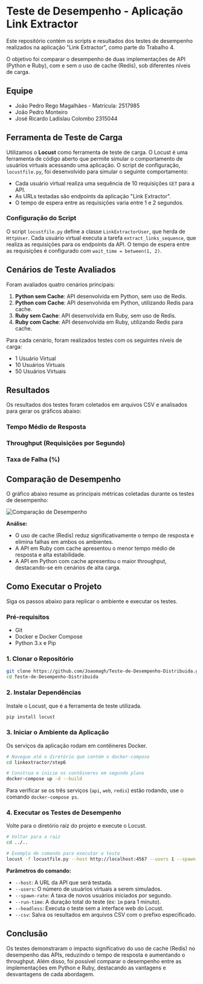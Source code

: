 # Teste de Desempenho - Aplicação Link Extractor

Este repositório contém os scripts e resultados dos testes de desempenho realizados na aplicação "Link Extractor", como parte do Trabalho 4.

O objetivo foi comparar o desempenho de duas implementações de API (Python e Ruby), com e sem o uso de cache (Redis), sob diferentes níveis de carga.

## Equipe

- João Pedro Rego Magalhães - Matrícula: 2517985
- João Pedro Monteiro
- José Ricardo Ladislau Colombo 2315044

## Ferramenta de Teste de Carga

Utilizamos o **Locust** como ferramenta de teste de carga. O Locust é uma ferramenta de código aberto que permite simular o comportamento de usuários virtuais acessando uma aplicação. O script de configuração, `locustfile.py`, foi desenvolvido para simular o seguinte comportamento:

- Cada usuário virtual realiza uma sequência de 10 requisições `GET` para a API.
- As URLs testadas são endpoints da aplicação "Link Extractor".
- O tempo de espera entre as requisições varia entre 1 e 2 segundos.

### Configuração do Script

O script `locustfile.py` define a classe `LinkExtractorUser`, que herda de `HttpUser`. Cada usuário virtual executa a tarefa `extract_links_sequence`, que realiza as requisições para os endpoints da API. O tempo de espera entre as requisições é configurado com `wait_time = between(1, 2)`.

## Cenários de Teste Avaliados

Foram avaliados quatro cenários principais:

1. **Python sem Cache**: API desenvolvida em Python, sem uso de Redis.
2. **Python com Cache**: API desenvolvida em Python, utilizando Redis para cache.
3. **Ruby sem Cache**: API desenvolvida em Ruby, sem uso de Redis.
4. **Ruby com Cache**: API desenvolvida em Ruby, utilizando Redis para cache.

Para cada cenário, foram realizados testes com os seguintes níveis de carga:

- 1 Usuário Virtual
- 10 Usuários Virtuais
- 50 Usuários Virtuais

## Resultados

Os resultados dos testes foram coletados em arquivos CSV e analisados para gerar os gráficos abaixo:

### Tempo Médio de Resposta

### Throughput (Requisições por Segundo)

### Taxa de Falha (%)

## Comparação de Desempenho

O gráfico abaixo resume as principais métricas coletadas durante os testes de desempenho:

![Comparação de Desempenho](report/plots/performance_comparison.png)

**Análise:**

- O uso de cache (Redis) reduz significativamente o tempo de resposta e elimina falhas em ambos os ambientes.
- A API em Ruby com cache apresentou o menor tempo médio de resposta e alta estabilidade.
- A API em Python com cache apresentou o maior throughput, destacando-se em cenários de alta carga.

## Como Executar o Projeto

Siga os passos abaixo para replicar o ambiente e executar os testes.

### Pré-requisitos

- Git
- Docker e Docker Compose
- Python 3.x e Pip

### 1. Clonar o Repositório

```bash
git clone https://github.com/Joaomagh/Teste-de-Desempenho-Distribuida.git
cd Teste-de-Desempenho-Distribuida
```

### 2. Instalar Dependências

Instale o Locust, que é a ferramenta de teste utilizada.

```bash
pip install locust
```

### 3. Iniciar o Ambiente da Aplicação

Os serviços da aplicação rodam em contêineres Docker.

```bash
# Navegue até o diretório que contém o docker-compose
cd linkextractor/step6

# Construa e inicie os contêineres em segundo plano
docker-compose up -d --build
```

Para verificar se os três serviços (`api`, `web`, `redis`) estão rodando, use o comando `docker-compose ps`.

### 4. Executar os Testes de Desempenho

Volte para o diretório raiz do projeto e execute o Locust.

```bash
# Voltar para a raiz
cd ../..

# Exemplo de comando para executar o teste
locust -f locustfile.py --host http://localhost:4567 --users 1 --spawn-rate 1 --run-time 1m --headless --csv results/exemplo_teste
```

**Parâmetros do comando:**

- `--host`: A URL da API que será testada.
- `--users`: O número de usuários virtuais a serem simulados.
- `--spawn-rate`: A taxa de novos usuários iniciados por segundo.
- `--run-time`: A duração total do teste (ex: `1m` para 1 minuto).
- `--headless`: Executa o teste sem a interface web do Locust.
- `--csv`: Salva os resultados em arquivos CSV com o prefixo especificado.

## Conclusão

Os testes demonstraram o impacto significativo do uso de cache (Redis) no desempenho das APIs, reduzindo o tempo de resposta e aumentando o throughput. Além disso, foi possível comparar o desempenho entre as implementações em Python e Ruby, destacando as vantagens e desvantagens de cada abordagem.

